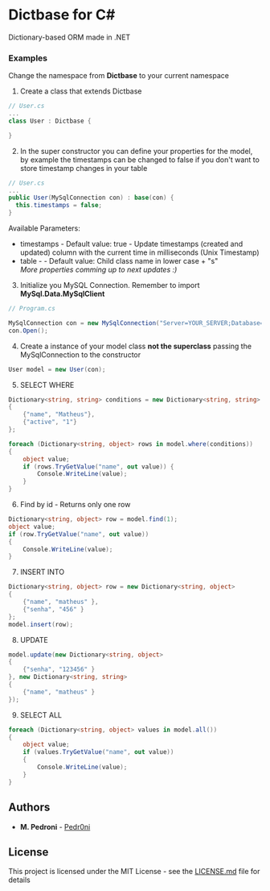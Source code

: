# Dictbase for C#

Dictionary-based ORM made in .NET

### Examples 

Change the namespace from **Dictbase** to your current namespace

1. Create a class that extends Dictbase

```c#
// User.cs
...
class User : Dictbase {

}
```

2. In the super constructor you can define your properties for the model, by example the timestamps can be changed to false if you don't want to store timestamp changes in your table
```c#
// User.cs
...
public User(MySqlConnection con) : base(con) {
  this.timestamps = false;
}
```
Available Parameters:
  * timestamps - Default value: true - Update timestamps (created and updated) column with the current time in milliseconds (Unix Timestamp)
  * table - - Default value: Child class name in lower case + "s"  
_More properties comming up to next updates :)_

3. Initialize you MySQL Connection. Remember to import **MySql.Data.MySqlClient**
```c#
// Program.cs

MySqlConnection con = new MySqlConnection("Server=YOUR_SERVER;Database=YOUR_DB;Uid=YOUR_UID;Pwd=YOUR_PWD;SslMode=none;");
con.Open();

```

4. Create a instance of your model class **not the superclass** passing the MySqlConnection to the constructor
```c#
User model = new User(con);
```

5. SELECT WHERE
```c#
Dictionary<string, string> conditions = new Dictionary<string, string>
{
    {"name", "Matheus"},
    {"active", "1"}
};

foreach (Dictionary<string, object> rows in model.where(conditions))
{
    object value;
    if (rows.TryGetValue("name", out value)) {
        Console.WriteLine(value);
    }
}
```

6. Find by id - Returns only one row
```c#
Dictionary<string, object> row = model.find(1);
object value;
if (row.TryGetValue("name", out value))
{
    Console.WriteLine(value);
}
```

7. INSERT INTO
```c#
Dictionary<string, object> row = new Dictionary<string, object>
{
    {"name", "matheus" },
    {"senha", "456" }
};
model.insert(row);
```

8. UPDATE
```c#
model.update(new Dictionary<string, object>
{
    {"senha", "123456" }
}, new Dictionary<string, string>
{
    {"name", "matheus" }
});
```

9. SELECT ALL
```c#
foreach (Dictionary<string, object> values in model.all())
{
    object value;
    if (values.TryGetValue("name", out value))
    {
        Console.WriteLine(value);
    }
}
```

## Authors

* **M. Pedroni** - [Pedr0ni](https://twitter.com/pedr0ni_)

## License

This project is licensed under the MIT License - see the [LICENSE.md](LICENSE.md) file for details

